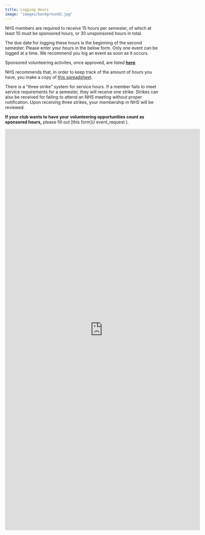```yaml
---
title: Logging Hours
image: "images/background2.jpg"
---
```


NHS members are required to receive 15 hours per semester, of which at least 10 must be sponsored hours, or 30 unsponsored hours in total.

The due date for logging these hours is the beginning of the second semester. Please enter your hours in the below form. Only one event can be logged at a time. We recommend you log an event as soon as it occurs.

Sponsored volunteering activites, once approved, are listed **[here](/hours/opportunities)**.

NHS recommends that, in order to keep track of the amount of hours you have, you make a copy of [this spreadsheet](https://docs.google.com/spreadsheets/d/1eaZgjdMwjMNDO_uYv0FlWRVh5j4s1i1KXdnX7E0yZ0g/edit?usp=sharing).

There is a "three strike" system for service hours. If a member fails to meet service requirements for a semester, they will receive one strike. Strikes can also be received for failing to attend an NHS meeting without proper notification. Upon receiving three strikes, your membership in NHS will be reviewed.

**If your club wants to have your volunteering opportunities count as sponsored hours,** please fill out [this form](/
event_request
).

<iframe src="https://docs.google.com/forms/d/e/1FAIpQLSdnDRApk22pXHgr0jZOYAax4f9Ug8HF2Jwfxs6LtT8KPUGz9A/viewform?embedded=true" width="640" height="1317" frameborder="0" marginheight="0" marginwidth="0">Loading…</iframe>
